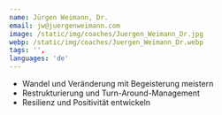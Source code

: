 ```yaml
---
name: Jürgen Weimann, Dr.
email: jw@juergenweimann.com
image: /static/img/coaches/Juergen_Weimann_Dr.jpg
webp: /static/img/coaches/Juergen_Weimann_Dr.webp
tags: '',
languages: 'de'
---
```


<ul><li>Wandel und Veränderung mit Begeisterung meistern&nbsp;</li><li>Restrukturierung und Turn-Around-Management&nbsp;</li><li>Resilienz und Positivität entwickeln&nbsp;</li></ul>